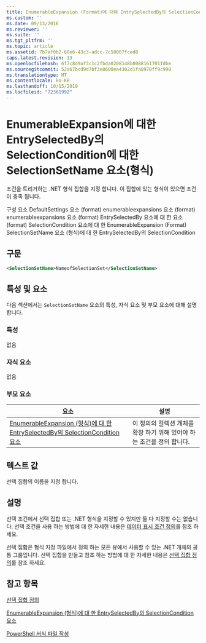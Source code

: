 ```yaml
---
title: EnumerableExpansion (Format)에 대해 EntrySelectedBy의 SelectionCondition에 대 한 SelectionSetName 요소 | Microsoft Docs
ms.custom: ''
ms.date: 09/13/2016
ms.reviewer: ''
ms.suite: ''
ms.tgt_pltfrm: ''
ms.topic: article
ms.assetid: 7b7af0b2-68e6-43c3-adcc-7c58007fced8
caps.latest.revision: 13
ms.openlocfilehash: 6f7c8d9af3c1c2fbda0208148b0088161701fdbe
ms.sourcegitcommit: 52a67bcd9d7bf3e8600ea4302d1fa8970ff9c998
ms.translationtype: MT
ms.contentlocale: ko-KR
ms.lasthandoff: 10/15/2019
ms.locfileid: "72361992"
---
```

# <a name="selectionsetname-element-for-selectioncondition-for-entryselectedby-for-enumerableexpansion-format"></a>EnumerableExpansion에 대한 EntrySelectedBy의 SelectionCondition에 대한 SelectionSetName 요소(형식)

조건을 트리거하는 .NET 형식 집합을 지정 합니다. 이 집합에 있는 형식이 있으면 조건이 충족 됩니다.

구성 요소 DefaultSettings 요소 (format) enumerableexpansions 요소 (format) enumerableexpansions 요소 (format) EntrySelectedBy 요소에 대 한 요소 (format) SelectionCondition 요소에 대 한 EnumerableExpansion (Format) SelectionSetName 요소 (형식)에 대 한 EntrySelectedBy의 SelectionCondition

## <a name="syntax"></a>구문

```xml
<SelectionSetName>NameofSelectionSet</SelectionSetName>
```

## <a name="attributes-and-elements"></a>특성 및 요소

다음 섹션에서는 `SelectionSetName` 요소의 특성, 자식 요소 및 부모 요소에 대해 설명 합니다.

### <a name="attributes"></a>특성

없음

### <a name="child-elements"></a>자식 요소

없음

### <a name="parent-elements"></a>부모 요소

|요소|설명|
|-------------|-----------------|
|[EnumerableExpansion (형식)에 대 한 EntrySelectedBy의 SelectionCondition 요소](./selectioncondition-element-for-entryselectedby-for-enumerableexpansion-format.md)|이 정의의 컬렉션 개체를 확장 하기 위해 있어야 하는 조건을 정의 합니다.|

## <a name="text-value"></a>텍스트 값

선택 집합의 이름을 지정 합니다.

## <a name="remarks"></a>설명

선택 조건에서 선택 집합 또는 .NET 형식을 지정할 수 있지만 둘 다 지정할 수는 없습니다. 선택 조건을 사용 하는 방법에 대 한 자세한 내용은 [데이터 표시 조건 정의](./defining-conditions-for-displaying-data.md)를 참조 하세요.

선택 집합은 형식 지정 파일에서 정의 하는 모든 뷰에서 사용할 수 있는 .NET 개체의 공통 그룹입니다. 선택 집합을 만들고 참조 하는 방법에 대 한 자세한 내용은 [선택 집합 정의](./defining-selection-sets.md)를 참조 하세요.

## <a name="see-also"></a>참고 항목

[선택 집합 정의](./defining-selection-sets.md)

[EnumerableExpansion (형식)에 대 한 EntrySelectedBy의 SelectionCondition 요소](./selectioncondition-element-for-entryselectedby-for-enumerableexpansion-format.md)

[PowerShell 서식 파일 작성](./writing-a-powershell-formatting-file.md)
